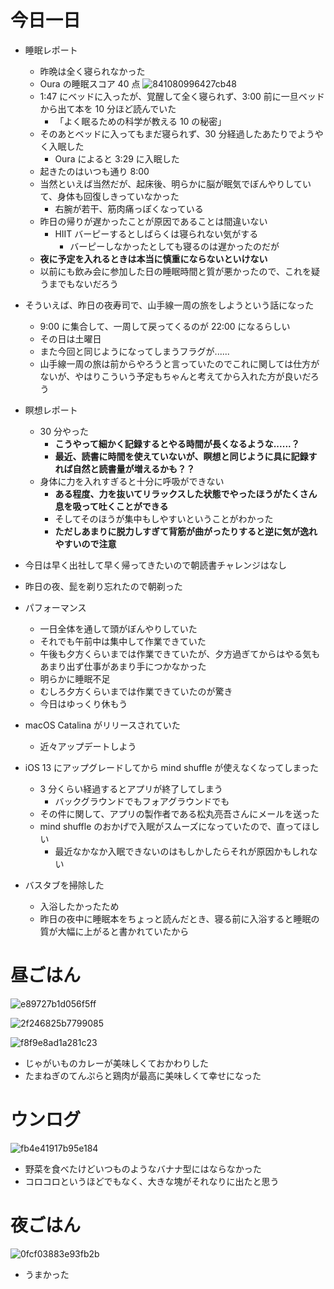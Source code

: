 # 今日一日
- 睡眠レポート
    - 昨晩は全く寝られなかった
    - Oura の睡眠スコア 40 点
![841080996427cb48](https://noraworld.github.io/box-bulbasaur/2019/10/841080996427cb48.png)
    - 1:47 にベッドに入ったが、覚醒して全く寝られず、3:00 前に一旦ベッドから出て本を 10 分ほど読んでいた
        - 「よく眠るための科学が教える 10 の秘密」
    - そのあとベッドに入ってもまだ寝られず、30 分経過したあたりでようやく入眠した
        - Oura によると 3:29 に入眠した
    - 起きたのはいつも通り 8:00
    - 当然といえば当然だが、起床後、明らかに脳が眠気でぼんやりしていて、身体も回復しきっていなかった
        - 右腕が若干、筋肉痛っぽくなっている
    - 昨日の帰りが遅かったことが原因であることは間違いない
        - HIIT バーピーするとしばらくは寝られない気がする
            - バーピーしなかったとしても寝るのは遅かったのだが
    - **夜に予定を入れるときは本当に慎重にならないといけない**
    - 以前にも飲み会に参加した日の睡眠時間と質が悪かったので、これを疑うまでもないだろう

- そういえば、昨日の夜寿司で、山手線一周の旅をしようという話になった
    - 9:00 に集合して、一周して戻ってくるのが 22:00 になるらしい
    - その日は土曜日
    - また今回と同じようになってしまうフラグが......
    - 山手線一周の旅は前からやろうと言っていたのでこれに関しては仕方がないが、やはりこういう予定もちゃんと考えてから入れた方が良いだろう

- 瞑想レポート
    - 30 分やった
        - **こうやって細かく記録するとやる時間が長くなるような......？**
        - **最近、読書に時間を使えていないが、瞑想と同じように具に記録すれば自然と読書量が増えるかも？？**
    - 身体に力を入れすぎると十分に呼吸ができない
        - **ある程度、力を抜いてリラックスした状態でやったほうがたくさん息を吸って吐くことができる**
        - そしてそのほうが集中もしやすいということがわかった
        - **ただしあまりに脱力しすぎて背筋が曲がったりすると逆に気が逸れやすいので注意**

- 今日は早く出社して早く帰ってきたいので朝読書チャレンジはなし

- 昨日の夜、髭を剃り忘れたので朝剃った

- パフォーマンス
    - 一日全体を通して頭がぼんやりしていた
    - それでも午前中は集中して作業できていた
    - 午後も夕方くらいまでは作業できていたが、夕方過ぎてからはやる気もあまり出ず仕事があまり手につかなかった
    - 明らかに睡眠不足
    - むしろ夕方くらいまでは作業できていたのが驚き
    - 今日はゆっくり休もう

- macOS Catalina がリリースされていた
    - 近々アップデートしよう

- iOS 13 にアップグレードしてから mind shuffle が使えなくなってしまった
    - 3 分くらい経過するとアプリが終了してしまう
        - バックグラウンドでもフォアグラウンドでも
    - その件に関して、アプリの製作者である松丸亮吾さんにメールを送った
    - mind shuffle のおかげで入眠がスムーズになっていたので、直ってほしい
        - 最近なかなか入眠できないのはもしかしたらそれが原因かもしれない

- バスタブを掃除した
    - 入浴したかったため
    - 昨日の夜中に睡眠本をちょっと読んだとき、寝る前に入浴すると睡眠の質が大幅に上がると書かれていたから

# 昼ごはん
![e89727b1d056f5ff](https://noraworld.github.io/box-bulbasaur/2019/10/e89727b1d056f5ff.jpg)

![2f246825b7799085](https://noraworld.github.io/box-bulbasaur/2019/10/2f246825b7799085.jpg)

![f8f9e8ad1a281c23](https://noraworld.github.io/box-bulbasaur/2019/10/f8f9e8ad1a281c23.jpg)

- じゃがいものカレーが美味しくておかわりした
- たまねぎのてんぷらと鶏肉が最高に美味しくて幸せになった

# ウンログ
![fb4e41917b95e184](https://noraworld.github.io/box-bulbasaur/2019/10/fb4e41917b95e184.png)

- 野菜を食べたけどいつものようなバナナ型にはならなかった
- コロコロというほどでもなく、大きな塊がそれなりに出たと思う

# 夜ごはん
![0fcf03883e93fb2b](https://noraworld.github.io/box-bulbasaur/2019/10/0fcf03883e93fb2b.jpg)

- うまかった
